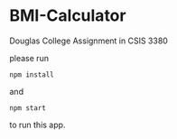 # BMI-Calculator
Douglas College Assignment in CSIS 3380

please run <br>
```
npm install
```
and <br>
```
npm start
```
to run this app.
